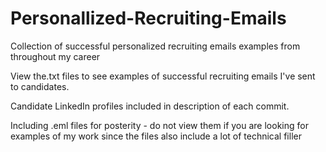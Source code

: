 # Personallized-Recruiting-Emails
Collection of successful personalized recruiting emails examples from throughout my career

View the.txt files to see examples of successful recruiting emails I've sent to candidates.

Candidate LinkedIn profiles included in description of each commit. 

Including .eml files for posterity - do not view them if you are looking for examples of my work since the files also include a lot of technical filler
